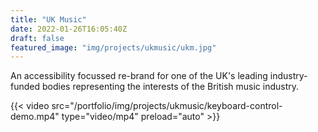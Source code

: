 ```yaml
---
title: "UK Music"
date: 2022-01-26T16:05:40Z
draft: false
featured_image: "img/projects/ukmusic/ukm.jpg"
---
```


An accessibility focussed re-brand for one of the UK's leading industry-funded bodies representing the interests of the British music industry.

<!--more-->

{{< video src="/portfolio/img/projects/ukmusic/keyboard-control-demo.mp4" type="video/mp4" preload="auto" >}}